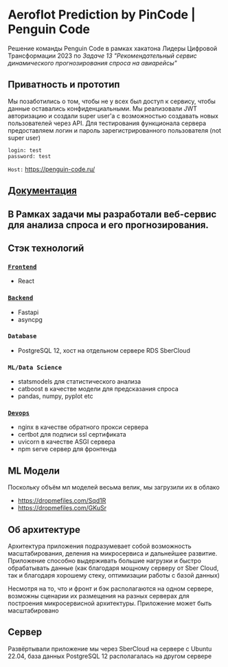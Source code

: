 # Aeroflot Prediction by PinCode | Penguin Code
Решение команды Penguin Code в рамках хакатона Лидеры Цифровой Трансформации 2023 по *Задаче 13 "Рекомендательный сервис динамического прогнозирования спроса на авиарейсы"*

## Приватность и прототип
Мы позаботились о том, чтобы не у всех был доступ к сервису, чтобы данные оставались конфиденциальными. Мы реализовали JWT авторизацию и создали super user'a с возможностью создавать новых пользователей через API.
Для тестирования функционала сервера предоставляем логин и пароль зарегистрированного пользователя (not super user)
```
login: test
password: test
```
```Host:``` https://penguin-code.ru/

## [Документация](https://penguin-code.ru/api/docs)

В Рамках задачи мы разработали веб-сервис для анализа спроса и его прогнозирования.
---
## Стэк технологий
### [```Frontend```](https://github.com/Amer-On/aeroflot-prediction/tree/main/frontend?plain=1#readme)
- React
### [```Backend```](https://github.com/Amer-On/aeroflot-prediction/tree/main/backend?plain=1#readme)
- Fastapi
- asyncpg
### ```Database```
- PostgreSQL 12, хост на отдельном сервере RDS SberCloud
### ```ML/Data Science```
- statsmodels для статистического анализа
- catboost в качестве модели для предсказания спроса
- pandas, numpy, pyplot etc
### [```Devops```](https://github.com/Amer-On/aeroflot-prediction/tree/main/deploy?plain=1#readme)
- nginx в качестве обратного прокси сервера
- certbot для подписи ssl сертификата
- uvicorn в качестве ASGI сервера
- npm serve сервер для фронтенда


##  ML Модели
Поскольку объём мл моделей весьма велик, мы загрузили их в облако
- https://dropmefiles.com/Sqd1R
- https://dropmefiles.com/GKuSr

## Об архитектуре
Архитектура приложения подразумевает собой возможность масштабирования, деления на микросервиса и дальнейшее развитие. Приложение способно выдерживать большие нагрузки и быстро обрабатывать данные (как благодаря мощному серверу от Sber Cloud, так и благодаря хорошему стеку, оптимизации работы с базой данных)

Несмотря на то, что и фронт и бэк располагаются на одном сервере, возможны сценарии их размещения на разных серверах для построения микросервисной архитектуры. Приложение может быть масштабировано

## Сервер
Развёртывали приложение мы через SberCloud на сервере с Ubuntu 22.04, база данных PostgreSQL 12 располагалась на другом сервере
